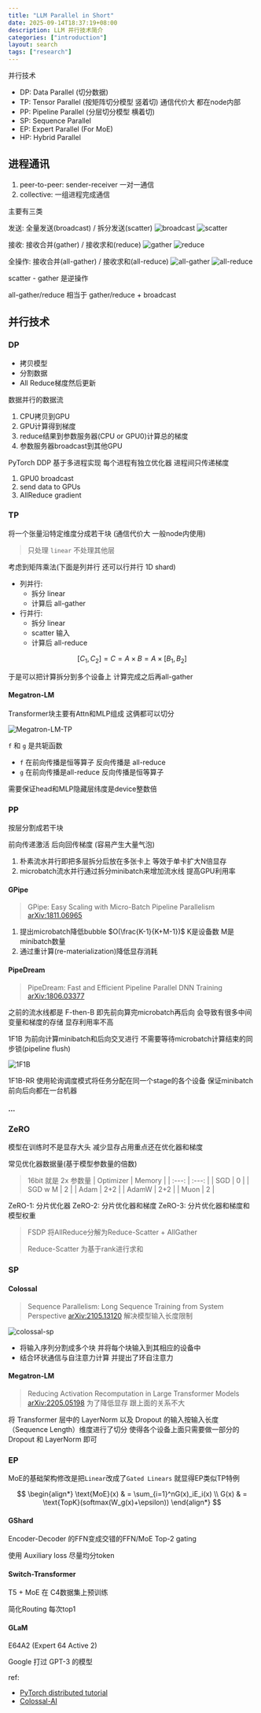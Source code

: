 ```yaml
---
title: "LLM Parallel in Short"
date: 2025-09-14T18:37:19+08:00
description: LLM 并行技术简介
categories: ["introduction"]
layout: search
tags: ["research"]
---
```


并行技术
- DP: Data Parallel (切分数据)
- TP: Tensor Parallel (按矩阵切分模型 竖着切) 通信代价大 都在node内部
- PP: Pipeline Parallel (分层切分模型 横着切)
- SP: Sequence Parallel
- EP: Expert Parallel (For MoE)
- HP: Hybrid Parallel

## 进程通讯

1. peer-to-peer: sender-receiver 一对一通信
2. collective: 一组进程完成通信

主要有三类

发送: 全量发送(broadcast) / 拆分发送(scatter)
![broadcast](images/parallel/broadcast.png)
![scatter](images/parallel/scatter.png)

接收: 接收合并(gather) / 接收求和(reduce)
![gather](images/parallel/gather.png)
![reduce](images/parallel/reduce.png)

全操作: 接收合并(all-gather) / 接收求和(all-reduce)
![all-gather](images/parallel/all-gather.png)
![all-reduce](images/parallel/all-reduce.png)

scatter - gather 是逆操作

all-gather/reduce 相当于 gather/reduce + broadcast

## 并行技术

### DP

- 拷贝模型
- 分割数据
- All Reduce梯度然后更新

数据并行的数据流
1. CPU拷贝到GPU
2. GPU计算得到梯度
3. reduce结果到参数服务器(CPU or GPU0)计算总的梯度
4. 参数服务器broadcast到其他GPU

PyTorch DDP 基于多进程实现 每个进程有独立优化器 进程间只传递梯度
1. GPU0 broadcast
2. send data to GPUs
3. AllReduce gradient



### TP

将一个张量沿特定维度分成若干块 (通信代价大 一般node内使用)

> 只处理 `linear` 不处理其他层

考虑到矩阵乘法(下面是列并行 还可以行并行 1D shard)
- 列并行:
    - 拆分 linear
    - 计算后 all-gather
- 行并行: 
    - 拆分 linear
    - scatter 输入
    - 计算后 all-reduce

$$
[C_1, C_2] = C = A\times B = A \times [B_1,B_2]
$$

于是可以把计算拆分到多个设备上 计算完成之后再all-gather

#### Megatron-LM

Transformer块主要有Attn和MLP组成 这俩都可以切分

![Megatron-LM-TP](images/parallel/megatron-tp.png)

`f` 和 `g` 是共轭函数
- `f` 在前向传播是恒等算子 反向传播是 all-reduce
- `g` 在前向传播是all-reduce 反向传播是恒等算子

需要保证head和MLP隐藏层纬度是device整数倍

### PP

按层分割成若干块

前向传递激活 后向回传梯度 (容易产生大量气泡)

1. 朴素流水并行即把多层拆分后放在多张卡上 等效于单卡扩大N倍显存
2. microbatch流水并行通过拆分minibatch来增加流水线 提高GPU利用率

#### GPipe

> GPipe: Easy Scaling with Micro-Batch Pipeline Parallelism [arXiv:1811.06965](https://arxiv.org/abs/1811.06965)

1. 提出microbatch降低bubble $O(\frac{K-1}{K+M-1})$ K是设备数 M是minibatch数量
2. 通过重计算(re-materialization)降低显存消耗

#### PipeDream

> PipeDream: Fast and Efficient Pipeline Parallel DNN Training [arXiv:1806.03377](https://arxiv.org/abs/1806.03377)

之前的流水线都是 F-then-B 即先前向算完microbatch再后向 会导致有很多中间变量和梯度的存储 显存利用率不高

1F1B 为前向计算minibatch和后向交叉进行 不需要等待microbatch计算结束的同步锁(pipeline flush)

![1F1B](images/parallel/pipedream-1f1b.png)

1F1B-RR 使用轮询调度模式将任务分配在同一个stage的各个设备 保证minibatch前向后向都在一台机器

#### ...



### ZeRO

模型在训练时不是显存大头 减少显存占用重点还在优化器和梯度

常见优化器数据量(基于模型参数量的倍数)
> 16bit 就是 2x 参数量
| Optimizer | Memory |
| :---: | :---: |
| SGD | 0 |
| SGD w M | 2 |
| Adam | 2+2 |
| AdamW | 2+2 |
| Muon | 2 |

ZeRO-1: 分片优化器
ZeRO-2: 分片优化器和梯度
ZeRO-3: 分片优化器和梯度和模型权重

> FSDP 将AllReduce分解为Reduce-Scatter + AllGather
>
> Reduce-Scatter 为基于rank进行求和


### SP

#### Colossal

> Sequence Parallelism: Long Sequence Training from System Perspective [arXiv:2105.13120](https://arxiv.org/abs/2105.13120) 解决模型输入长度限制

![colossal-sp](images/parallel/colossal-sp.png)

- 将输入序列分割成多个块 并将每个块输入到其相应的设备中
- 结合环状通信与自注意力计算 并提出了环自注意力


#### Megatron-LM

> Reducing Activation Recomputation in Large Transformer Models [arXiv:2205.05198](https://arxiv.org/abs/2205.05198) 为了降低显存 跟上面的关系不大

将 Transformer 层中的 LayerNorm 以及 Dropout 的输入按输入长度（Sequence Length）维度进行了切分 使得各个设备上面只需要做一部分的 Dropout 和 LayerNorm 即可


### EP

MoE的基础架构修改是把`Linear`改成了`Gated Linears` 就显得EP类似TP特例

$$
\begin{align*}
\text{MoE}(x) &  = \sum_{i=1}^nG(x)_iE_i(x) \\
G(x) & = \text{TopK}(softmax(W_g(x)+\epsilon))
\end{align*}
$$

#### GShard

Encoder-Decoder 的FFN变成交错的FFN/MoE Top-2 gating

使用 Auxiliary loss 尽量均分token

#### Switch-Transformer

T5 + MoE 在 C4数据集上预训练

简化Routing 每次top1

#### GLaM

E64A2 (Expert 64 Active 2)

Google 打过 GPT-3 的模型


ref:
- [PyTorch distributed tutorial](https://pytorch.org/tutorials/intermediate/dist_tuto.html)
- [Colossal-AI](https://colossalai.org/zh-Hans/docs/concepts/distributed_training)